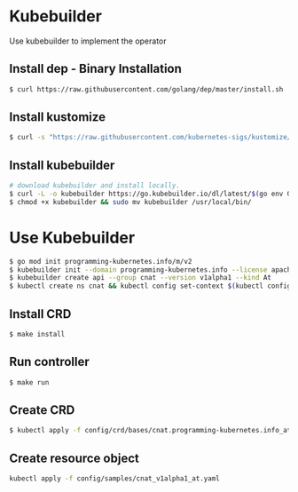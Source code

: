 # Kubebuilder
Use kubebuilder to implement the operator

## Install dep - Binary Installation
```bash
$ curl https://raw.githubusercontent.com/golang/dep/master/install.sh | sh
```

## Install kustomize
```bash
$ curl -s "https://raw.githubusercontent.com/kubernetes-sigs/kustomize/master/hack/install_kustomize.sh"  | bash
```

## Install kubebuilder
```bash
# download kubebuilder and install locally.
$ curl -L -o kubebuilder https://go.kubebuilder.io/dl/latest/$(go env GOOS)/$(go env GOARCH)
$ chmod +x kubebuilder && sudo mv kubebuilder /usr/local/bin/
```

# Use Kubebuilder
```bash
$ go mod init programming-kubernetes.info/m/v2
$ kubebuilder init --domain programming-kubernetes.info --license apache2 --owner "Programming Kubernetes authers"
$ kubebuilder create api --group cnat --version v1alpha1 --kind At
$ kubectl create ns cnat && kubectl config set-context $(kubectl config current-context) --namespace=cnat
```

## Install CRD
```bash
$ make install
```

## Run controller
```bash
$ make run
```

## Create CRD
```bash
$ kubectl apply -f config/crd/bases/cnat.programming-kubernetes.info_ats.yaml
```

## Create resource object
```bash
kubectl apply -f config/samples/cnat_v1alpha1_at.yaml
```